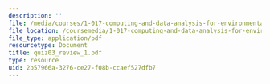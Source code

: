 ```yaml
---
description: ''
file: /media/courses/1-017-computing-and-data-analysis-for-environmental-applications-fall-2003/2b57966a3276ce27f08bccaef527dfb7_quiz03_review_1.pdf
file_location: /coursemedia/1-017-computing-and-data-analysis-for-environmental-applications-fall-2003/2b57966a3276ce27f08bccaef527dfb7_quiz03_review_1.pdf
file_type: application/pdf
resourcetype: Document
title: quiz03_review_1.pdf
type: resource
uid: 2b57966a-3276-ce27-f08b-ccaef527dfb7
---
```

